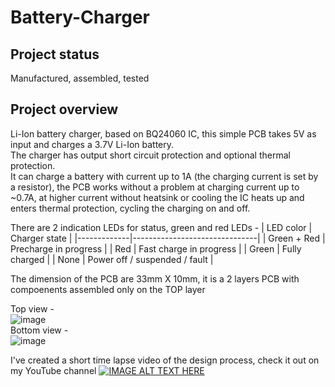 # Battery-Charger

## Project status 
Manufactured, assembled, tested

## Project overview

Li-Ion battery charger, based on BQ24060 IC, this simple PCB takes 5V as input and charges
a 3.7V Li-Ion battery. \
The charger has output short circuit protection and optional thermal protection. \
It can charge a battery with current up to 1A (the charging current is set by a resistor), the PCB works without a problem at charging current up to ~0.7A, at higher current without heatsink or cooling the IC heats up and enters thermal protection, cycling the charging on and off.

There are 2 indication LEDs for status, green and red LEDs -
| LED color   | Charger state                 |
|-------------|-------------------------------|
| Green + Red | Precharge in progress         |
| Red         | Fast charge in progress       |
| Green       | Fully charged                 |
| None        | Power off / suspended / fault |

The dimension of the PCB are 33mm X 10mm, it is a 2 layers PCB with compoenents assembled only on the TOP layer

Top view - \
![image](https://user-images.githubusercontent.com/119447042/212188589-60668929-589c-4c21-b75b-a4168886604b.png)
\
Bottom view -  \
![image](https://user-images.githubusercontent.com/119447042/212188629-1f806481-5ab1-419d-8a1f-1052dd723c13.png)

I've created a short time lapse video of the design process, check it out on my YouTube channel 
[![IMAGE ALT TEXT HERE](https://img.youtube.com/vi/Mz6wxAzDqSU/hqdefault.jpg)](https://youtu.be/Mz6wxAzDqSU)
